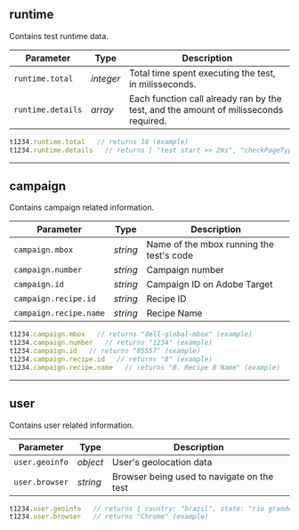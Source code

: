 ## runtime

Contains test runtime data.

Parameter | Type | Description
--- | --- | ---
`runtime.total` | *integer* | Total time spent executing the test, in milisseconds.
`runtime.details` | *array* | Each function call already ran by the test, and the amount of milisseconds required.

```javascript
t1234.runtime.total   // returns 18 (example)
t1234.runtime.details   // returns [ "test start >> 2ms", "checkPageType() >> 0ms", "bindEvents() >> 8ms", "init() >> 8ms" ] (example)
```

---

## campaign

Contains campaign related information.

Parameter | Type | Description
--- | --- | ---
`campaign.mbox` | *string* | Name of the mbox running the test's code
`campaign.number` | *string* | Campaign number
`campaign.id` | *string* | Campaign ID on Adobe Target
`campaign.recipe.id` | *string* | Recipe ID
`campaign.recipe.name` | *string* | Recipe Name

```javascript
t1234.campaign.mbox   // returns "dell-global-mbox" (example)
t1234.campaign.number   // returns "1234" (example)
t1234.campaign.id   // returns "85557" (example)
t1234.campaign.recipe.id   // returns "B" (example)
t1234.campaign.recipe.name   // returns "B. Recipe B Name" (example)
```

---

## user

Contains user related information.

Parameter | Type | Description
--- | --- | ---
`user.geoinfo` | *object* | User's geolocation data
`user.browser` | *string* | Browser being used to navigate on the test

```javascript
t1234.user.geoinfo   // returns { country: "brazil", state: "rio grande do sul", city: "eldorado do sul", zip: "99999-000", ip: "", dma: "not metroized" } (example)
t1234.user.browser   // returns "Chrome" (example)
```